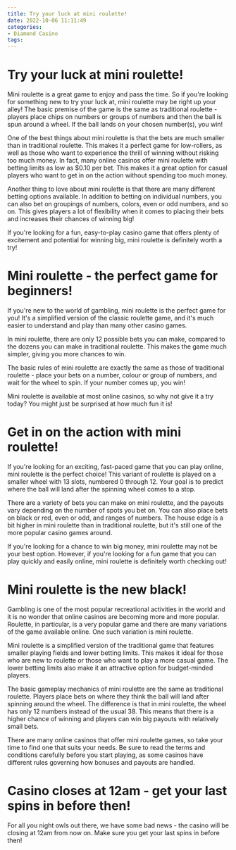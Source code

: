 ```yaml
---
title: Try your luck at mini roulette!
date: 2022-10-06 11:11:49
categories:
- Diamond Casino
tags:
---
```



#  Try your luck at mini roulette!

Mini roulette is a great game to enjoy and pass the time. So if you're looking for something new to try your luck at, mini roulette may be right up your alley! The basic premise of the game is the same as traditional roulette - players place chips on numbers or groups of numbers and then the ball is spun around a wheel. If the ball lands on your chosen number(s), you win!

One of the best things about mini roulette is that the bets are much smaller than in traditional roulette. This makes it a perfect game for low-rollers, as well as those who want to experience the thrill of winning without risking too much money. In fact, many online casinos offer mini roulette with betting limits as low as $0.10 per bet. This makes it a great option for casual players who want to get in on the action without spending too much money.

Another thing to love about mini roulette is that there are many different betting options available. In addition to betting on individual numbers, you can also bet on groupings of numbers, colors, even or odd numbers, and so on. This gives players a lot of flexibility when it comes to placing their bets and increases their chances of winning big!

If you're looking for a fun, easy-to-play casino game that offers plenty of excitement and potential for winning big, mini roulette is definitely worth a try!

#  Mini roulette - the perfect game for beginners!

If you're new to the world of gambling, mini roulette is the perfect game for you! It's a simplified version of the classic roulette game, and it's much easier to understand and play than many other casino games.

In mini roulette, there are only 12 possible bets you can make, compared to the dozens you can make in traditional roulette. This makes the game much simpler, giving you more chances to win.

The basic rules of mini roulette are exactly the same as those of traditional roulette - place your bets on a number, colour or group of numbers, and wait for the wheel to spin. If your number comes up, you win!

 Mini roulette is available at most online casinos, so why not give it a try today? You might just be surprised at how much fun it is!

#  Get in on the action with mini roulette!

If you're looking for an exciting, fast-paced game that you can play online, mini roulette is the perfect choice! This variant of roulette is played on a smaller wheel with 13 slots, numbered 0 through 12. Your goal is to predict where the ball will land after the spinning wheel comes to a stop.

There are a variety of bets you can make on mini roulette, and the payouts vary depending on the number of spots you bet on. You can also place bets on black or red, even or odd, and ranges of numbers. The house edge is a bit higher in mini roulette than in traditional roulette, but it's still one of the more popular casino games around.

If you're looking for a chance to win big money, mini roulette may not be your best option. However, if you're looking for a fun game that you can play quickly and easily online, mini roulette is definitely worth checking out!

#  Mini roulette is the new black!

Gambling is one of the most popular recreational activities in the world and it is no wonder that online casinos are becoming more and more popular. Roulette, in particular, is a very popular game and there are many variations of the game available online. One such variation is mini roulette.

Mini roulette is a simplified version of the traditional game that features smaller playing fields and lower betting limits. This makes it ideal for those who are new to roulette or those who want to play a more casual game. The lower betting limits also make it an attractive option for budget-minded players.

The basic gameplay mechanics of mini roulette are the same as traditional roulette. Players place bets on where they think the ball will land after spinning around the wheel. The difference is that in mini roulette, the wheel has only 12 numbers instead of the usual 38. This means that there is a higher chance of winning and players can win big payouts with relatively small bets.

There are many online casinos that offer mini roulette games, so take your time to find one that suits your needs. Be sure to read the terms and conditions carefully before you start playing, as some casinos have different rules governing how bonuses and payouts are handled.

#  Casino closes at 12am - get your last spins in before then!

For all you night owls out there, we have some bad news - the casino will be closing at 12am from now on. Make sure you get your last spins in before then!